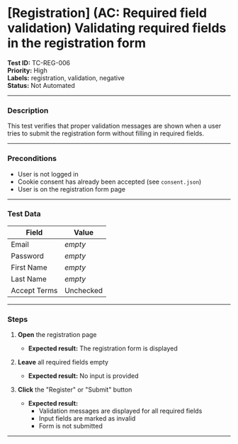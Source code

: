 # [Registration] (AC: Required field validation) Validating required fields in the registration form

**Test ID:** TC-REG-006  
**Priority:** High  
**Labels:** registration, validation, negative  
**Status:** Not Automated  

---

### Description  
This test verifies that proper validation messages are shown when a user tries to submit the registration form without filling in required fields.

---

### Preconditions  
- User is not logged in  
- Cookie consent has already been accepted (see `consent.json`)  
- User is on the registration form page  

---

### Test Data  

| Field           | Value    |
|----------------|----------|
| Email           | *empty*  |
| Password        | *empty*  |
| First Name      | *empty*  |
| Last Name       | *empty*  |
| Accept Terms    | Unchecked |

---

### Steps  

1. **Open** the registration page  
   - **Expected result:** The registration form is displayed  

2. **Leave** all required fields empty  
   - **Expected result:** No input is provided  

3. **Click** the "Register" or "Submit" button  
   - **Expected result:**  
     - Validation messages are displayed for all required fields  
     - Input fields are marked as invalid  
     - Form is not submitted  

---